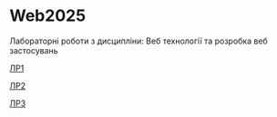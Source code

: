 # Web2025
Лабораторні роботи з дисципліни: Веб технології та розробка веб застосувань

[ЛР1](https://casaviadisto.github.io/lr1/)

[ЛР2](https://casaviadisto.github.io/lr2/)

[ЛР3](https://casaviadisto.github.io/lr2/dist)